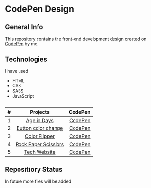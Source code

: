 # CodePen Design 
## General Info
This repository contains the front-end development design created on [CodePen](https://codepen.io/Sanskrati01) by me.

## Technologies
I have used
- HTML
- CSS
- SASS
- JavaScript

## 
| # | Projects | CodePen |
| :---         |     :---:      |          ---: |
|       1      |          [Age in Days](https://github.com/31Sanskrati/front-end-projects/tree/master/Age_in_Days)            |       [CodePen]()         |
|       2      |          [Button color change](https://github.com/31Sanskrati/front-end-projects/tree/master/Button_color_change)            |       [CodePen](https://codepen.io/Sanskrati01/pen/qBmyQJW)         |
|       3      |          [Color Flipper](https://github.com/31Sanskrati/front-end-projects/tree/master/Color-Flipper)            |       [CodePen](https://codepen.io/Sanskrati01/pen/GRmpwXj)         |
|       4      |          [Rock Paper Scissiors](https://github.com/31Sanskrati/front-end-projects/tree/master/Rock_Paper_scissors)            |       [CodePen](https://codepen.io/Sanskrati01/pen/gOWzvaO)         |
|       5      |          [Tech Website](https://github.com/31Sanskrati/front-end-projects/tree/master/Tech%20Website%20Layout)            |       [CodePen](https://codepen.io/Sanskrati01/pen/zYobzMr)         |

## Repositiory Status
In future more files will be added
